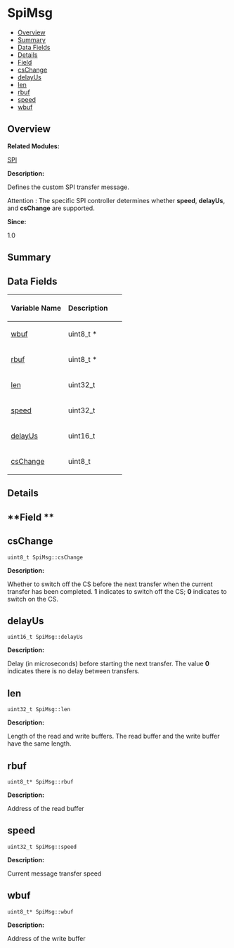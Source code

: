 # SpiMsg<a name="EN-US_TOPIC_0000001054479601"></a>

-   [Overview](#section1972004157165636)
-   [Summary](#section1293398165636)
-   [Data Fields](#pub-attribs)
-   [Details](#section770647843165636)
-   [Field](#section1902860348165636)
-   [csChange](#a1a38a03e30428aca7054cc8555b749a9)
-   [delayUs](#a443b7f63c6b33719759eacf600da3aab)
-   [len](#acb96c50b34d79d00277cbea9881b701a)
-   [rbuf](#a575755ef9506c10199c47f636f1de1de)
-   [speed](#adff9e15325aab2afb066a1f3489b55d5)
-   [wbuf](#ae2aed8b3bd1d75a50f82c880a45cf521)

## **Overview**<a name="section1972004157165636"></a>

**Related Modules:**

[SPI](spi.md)

**Description:**

Defines the custom SPI transfer message. 

Attention
:   The specific SPI controller determines whether  **speed**,  **delayUs**, and  **csChange**  are supported.

**Since:**

1.0

## **Summary**<a name="section1293398165636"></a>

## Data Fields<a name="pub-attribs"></a>

<a name="table2003777103165636"></a>
<table><thead align="left"><tr id="row1556677169165636"><th class="cellrowborder" valign="top" width="50%" id="mcps1.1.3.1.1"><p id="p44418077165636"><a name="p44418077165636"></a><a name="p44418077165636"></a>Variable Name</p>
</th>
<th class="cellrowborder" valign="top" width="50%" id="mcps1.1.3.1.2"><p id="p1534487636165636"><a name="p1534487636165636"></a><a name="p1534487636165636"></a>Description</p>
</th>
</tr>
</thead>
<tbody><tr id="row30257823165636"><td class="cellrowborder" valign="top" width="50%" headers="mcps1.1.3.1.1 "><p id="p1620528773165636"><a name="p1620528773165636"></a><a name="p1620528773165636"></a><a href="spimsg.md#ae2aed8b3bd1d75a50f82c880a45cf521">wbuf</a></p>
</td>
<td class="cellrowborder" valign="top" width="50%" headers="mcps1.1.3.1.2 "><p id="p30636575165636"><a name="p30636575165636"></a><a name="p30636575165636"></a>uint8_t * </p>
</td>
</tr>
<tr id="row1172929204165636"><td class="cellrowborder" valign="top" width="50%" headers="mcps1.1.3.1.1 "><p id="p1395837004165636"><a name="p1395837004165636"></a><a name="p1395837004165636"></a><a href="spimsg.md#a575755ef9506c10199c47f636f1de1de">rbuf</a></p>
</td>
<td class="cellrowborder" valign="top" width="50%" headers="mcps1.1.3.1.2 "><p id="p394634459165636"><a name="p394634459165636"></a><a name="p394634459165636"></a>uint8_t * </p>
</td>
</tr>
<tr id="row240310619165636"><td class="cellrowborder" valign="top" width="50%" headers="mcps1.1.3.1.1 "><p id="p1704567169165636"><a name="p1704567169165636"></a><a name="p1704567169165636"></a><a href="spimsg.md#acb96c50b34d79d00277cbea9881b701a">len</a></p>
</td>
<td class="cellrowborder" valign="top" width="50%" headers="mcps1.1.3.1.2 "><p id="p120572530165636"><a name="p120572530165636"></a><a name="p120572530165636"></a>uint32_t </p>
</td>
</tr>
<tr id="row454214147165636"><td class="cellrowborder" valign="top" width="50%" headers="mcps1.1.3.1.1 "><p id="p1512099638165636"><a name="p1512099638165636"></a><a name="p1512099638165636"></a><a href="spimsg.md#adff9e15325aab2afb066a1f3489b55d5">speed</a></p>
</td>
<td class="cellrowborder" valign="top" width="50%" headers="mcps1.1.3.1.2 "><p id="p1379239657165636"><a name="p1379239657165636"></a><a name="p1379239657165636"></a>uint32_t </p>
</td>
</tr>
<tr id="row553694686165636"><td class="cellrowborder" valign="top" width="50%" headers="mcps1.1.3.1.1 "><p id="p1414316792165636"><a name="p1414316792165636"></a><a name="p1414316792165636"></a><a href="spimsg.md#a443b7f63c6b33719759eacf600da3aab">delayUs</a></p>
</td>
<td class="cellrowborder" valign="top" width="50%" headers="mcps1.1.3.1.2 "><p id="p1388517823165636"><a name="p1388517823165636"></a><a name="p1388517823165636"></a>uint16_t </p>
</td>
</tr>
<tr id="row562590973165636"><td class="cellrowborder" valign="top" width="50%" headers="mcps1.1.3.1.1 "><p id="p1505106416165636"><a name="p1505106416165636"></a><a name="p1505106416165636"></a><a href="spimsg.md#a1a38a03e30428aca7054cc8555b749a9">csChange</a></p>
</td>
<td class="cellrowborder" valign="top" width="50%" headers="mcps1.1.3.1.2 "><p id="p580641256165636"><a name="p580641256165636"></a><a name="p580641256165636"></a>uint8_t </p>
</td>
</tr>
</tbody>
</table>

## **Details**<a name="section770647843165636"></a>

## **Field **<a name="section1902860348165636"></a>

## csChange<a name="a1a38a03e30428aca7054cc8555b749a9"></a>

```
uint8_t SpiMsg::csChange
```

 **Description:**

Whether to switch off the CS before the next transfer when the current transfer has been completed.  **1**  indicates to switch off the CS;  **0**  indicates to switch on the CS. 

## delayUs<a name="a443b7f63c6b33719759eacf600da3aab"></a>

```
uint16_t SpiMsg::delayUs
```

 **Description:**

Delay \(in microseconds\) before starting the next transfer. The value  **0**  indicates there is no delay between transfers. 

## len<a name="acb96c50b34d79d00277cbea9881b701a"></a>

```
uint32_t SpiMsg::len
```

 **Description:**

Length of the read and write buffers. The read buffer and the write buffer have the same length. 

## rbuf<a name="a575755ef9506c10199c47f636f1de1de"></a>

```
uint8_t* SpiMsg::rbuf
```

 **Description:**

Address of the read buffer 

## speed<a name="adff9e15325aab2afb066a1f3489b55d5"></a>

```
uint32_t SpiMsg::speed
```

 **Description:**

Current message transfer speed 

## wbuf<a name="ae2aed8b3bd1d75a50f82c880a45cf521"></a>

```
uint8_t* SpiMsg::wbuf
```

 **Description:**

Address of the write buffer 

